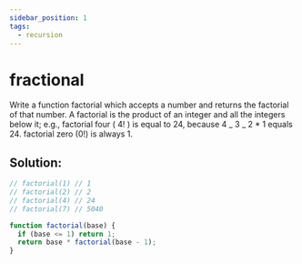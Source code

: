 ```yaml
---
sidebar_position: 1
tags:
  - recursion
---
```


# fractional

Write a function factorial which accepts a number and returns the factorial of that number. A factorial is the product of an integer and all the integers below it; e.g., factorial four ( 4! ) is equal to 24, because 4 _ 3 _ 2 \* 1 equals 24. factorial zero (0!) is always 1.

## Solution:

```jsx
// factorial(1) // 1
// factorial(2) // 2
// factorial(4) // 24
// factorial(7) // 5040

function factorial(base) {
  if (base <= 1) return 1;
  return base * factorial(base - 1);
}
```
